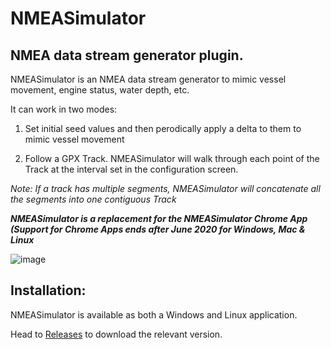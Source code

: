 # NMEASimulator

## NMEA data stream generator plugin.

NMEASimulator is an NMEA data stream generator to mimic vessel movement, engine status, water depth, etc.

It can work in two modes:

1. Set initial seed values and then perodically apply a delta to them to mimic vessel movement

1. Follow a GPX Track. NMEASimulator will walk through each point of the Track at the interval set in the configuration screen.

*Note: If a track has multiple segments, NMEASimulator will concatenate all the segments into one contiguous Track*


**_NMEASimulator is a replacement for the NMEASimulator Chrome App (Support for Chrome Apps ends after June 2020 for Windows, Mac & Linux_**

![image](https://user-images.githubusercontent.com/38519157/75314330-55c95380-58af-11ea-887c-392dcccbea3a.png)


Installation:
-------------

NMEASimulator is available as both a Windows and Linux application.

Head to [Releases](./releases) to download the relevant version.


